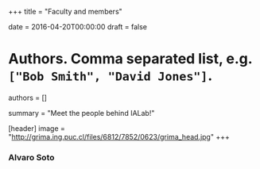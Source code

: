 +++
title = "Faculty and members"

date = 2016-04-20T00:00:00
draft = false

# Authors. Comma separated list, e.g. `["Bob Smith", "David Jones"]`.
authors = []

summary = "Meet the people behind IALab!"

[header]
image = "http://grima.ing.puc.cl/files/6812/7852/0623/grima_head.jpg"
+++

<h3>Alvaro Soto</h3>

